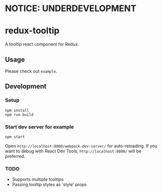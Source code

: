 # NOTICE: UNDERDEVELOPMENT

# redux-tooltip

A tooltip react component for Redux.

## Usage

Please check out `example`.

## Development

### Setup

```
npm install
npm run build
```

### Start dev server for example

```
npm start
```

Open `http://localhost:8080/webpack-dev-server/` for auto-reloading.
If you want to debug with React Dev Tools, `http://localhost:8080/` will be preferred.

### TODO

+ Supports multiple tooltips
+ Passing tooltip styles as 'style' props
